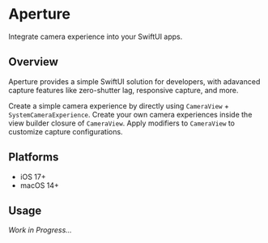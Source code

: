 # Aperture

Integrate camera experience into your SwiftUI apps. 

## Overview

Aperture provides a simple SwiftUI solution for developers, with adavanced capture features like zero-shutter lag, responsive capture, and more.

Create a simple camera experience by directly using `CameraView` + `SystemCameraExperience`. Create your own camera experiences inside the view builder closure of `CameraView`. Apply modifiers to `CameraView` to customize capture configurations.


## Platforms

- iOS 17+
- macOS 14+

## Usage

*Work in Progress...*
